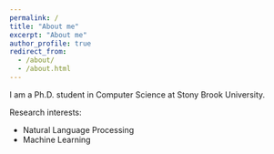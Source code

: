 ```yaml
---
permalink: /
title: "About me"
excerpt: "About me"
author_profile: true
redirect_from: 
  - /about/
  - /about.html
---
```


I am a Ph.D. student in Computer Science at Stony Brook University.

Research interests:
<ul>
  <li>Natural Language Processing</li>
  <li>Machine Learning</li>
</ul>
